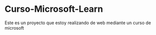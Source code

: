 # Curso-Microsoft-Learn

Este es un proyecto que estoy realizando de web mediante un curso de microsoft
